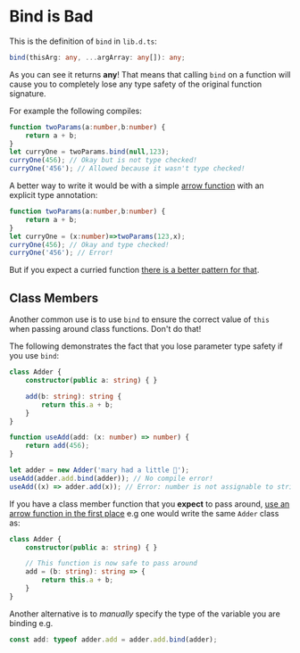 # Bind is Bad

This is the definition of `bind` in `lib.d.ts`:

```typescript
bind(thisArg: any, ...argArray: any[]): any;
```

As you can see it returns **any**! That means that calling `bind` on a function will cause you to completely lose any type safety of the original function signature.

For example the following compiles:

```typescript
function twoParams(a:number,b:number) {
    return a + b;
}
let curryOne = twoParams.bind(null,123);
curryOne(456); // Okay but is not type checked!
curryOne('456'); // Allowed because it wasn't type checked!
```

A better way to write it would be with a simple [arrow function](../future-javascript/arrow-functions.md) with an explicit type annotation:

```typescript
function twoParams(a:number,b:number) {
    return a + b;
}
let curryOne = (x:number)=>twoParams(123,x);
curryOne(456); // Okay and type checked!
curryOne('456'); // Error!
```

But if you expect a curried function [there is a better pattern for that](currying.md).

## Class Members

Another common use is to use `bind` to ensure the correct value of `this` when passing around class functions. Don't do that!

The following demonstrates the fact that you lose parameter type safety if you use `bind`:

```typescript
class Adder {
    constructor(public a: string) { }

    add(b: string): string {
        return this.a + b;
    }
}

function useAdd(add: (x: number) => number) {
    return add(456);
}

let adder = new Adder('mary had a little 🐑');
useAdd(adder.add.bind(adder)); // No compile error!
useAdd((x) => adder.add(x)); // Error: number is not assignable to string
```

If you have a class member function that you **expect** to pass around, [use an arrow function in the first place](../future-javascript/arrow-functions.md) e.g one would write the same `Adder` class as:

```typescript
class Adder {
    constructor(public a: string) { }

    // This function is now safe to pass around
    add = (b: string): string => {
        return this.a + b;
    }
}
```

Another alternative is to _manually_ specify the type of the variable you are binding e.g.

```typescript
const add: typeof adder.add = adder.add.bind(adder);
```

